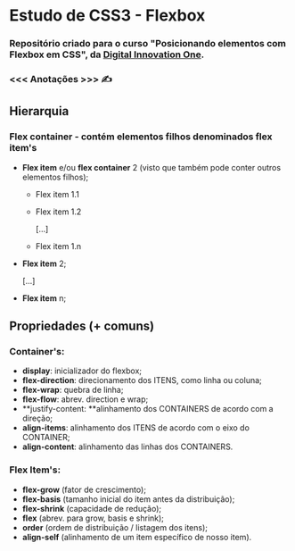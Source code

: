 # Estudo de CSS3 - Flexbox

### Repositório criado para o curso "Posicionando elementos com Flexbox em CSS", da [Digital Innovation One](https://www.dio.me/).


### <<< Anotações >>> ✍ 


## Hierarquia

### Flex container - contém elementos filhos denominados flex item's

 - **Flex item** e/ou **flex container** 2 (visto que também pode conter outros elementos filhos);

    - Flex item 1.1

    - Flex item 1.2

      [...]

    - Flex item 1.n

  - **Flex item** 2;

    [...]

  - **Flex item** n;


## Propriedades (+  comuns)

### Container's:

- **display**: inicializador do flexbox;
- **flex-direction**: direcionamento dos ITENS, como linha ou coluna;
- **flex-wrap**: quebra de linha;
- **flex-flow**: abrev. direction e wrap;
- **justify-content: **alinhamento dos CONTAINERS de acordo com a direção;
- **align-items**: alinhamento dos ITENS de acordo com o eixo do CONTAINER;
- **align-content**: alinhamento das linhas dos CONTAINERS.

### Flex Item's:

- **flex-grow** (fator de crescimento);
- **flex-basis** (tamanho inicial do item     antes da distribuição);
- **flex-shrink** (capacidade de redução);
- **flex** (abrev. para grow, basis e     shrink);
- **order** (ordem de distribuição /     listagem dos itens);
- **align-self** (alinhamento de um item     específico de nosso item).

